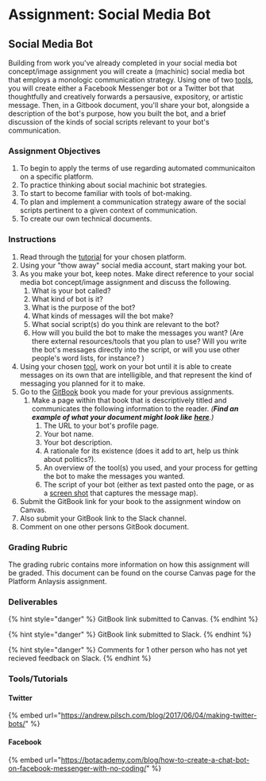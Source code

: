 # Assignment: Social Media Bot

## Social Media Bot 

Building from work you've already completed in your social media bot concept/image assignment you will create a \(machinic\) social media bot that employs a monologic communication strategy. Using one of two [tools](twitterbot.md#tools-tutorials), you will create either a Facebook Messenger bot or a Twitter bot that thoughtfully and creatively forwards a persausive, expository, or artistic message. Then, in a Gitbook document, you'll share your bot, alongside a description of the bot's purpose, how you built the bot, and a brief discussion of the kinds of social scripts relevant to your bot's communication. 

### 

### Assignment Objectives

1. To begin to apply the terms of use regarding automated communicaiton on a specific platform. 
2. To practice thinking about social machinic bot strategies. 
3. To start to become familiar with tools of bot-making. 
4. To plan and implement a communication strategy aware of the social scripts pertinent to a given context of communication. 
5. To create our own technical documents. 

### 

### Instructions

1. Read through the [tutorial](twitterbot.md#tools-tutorials) for your chosen platform. 
2. Using your "thow away" social media account, start making your bot.  
3. As you make your bot, keep notes. Make direct reference to your social media bot concept/image assignment and discuss the following. 
   1. What is your bot called? 
   2. What kind of bot is it?   
   3. What is the purpose of the bot? 
   4. What kinds of messages will the bot make? 
   5. What social script\(s\) do you think are relevant to the bot? 
   6. How will you build the bot to make the messages you want? \(Are there external resources/tools that you plan to use? Will you write the bot's messages directly into the script, or will you use other people's word lists, for instance? \) 
4. Using your chosen [tool](twitterbot.md#tools-tutorials), work on your bot until it is able to create messages on its own that are intelligible, and that represent the kind of messaging you planned for it to make. 
5. Go to the [GitBook](https://www.gitbook.com) book you made for your previous assignments. 
   1. Make a page within that book that is descriptively titled and communicates the following information to the reader. _\(**Find an** **example of what your document might look like**_ [_**here**_](../../../assignment-examples/assignment-examples/example-social-media-bot.md)_.\)_
      1. The URL to your bot's profile page. 
      2. Your bot name. 
      3. Your bot description. 
      4. A rationale for its existence \(does it add to art, help us think about politics?\). 
      5. An overview of the tool\(s\) you used, and your process for getting the bot to make the messages you wanted. 
      6. The script of your bot \(either as text pasted onto the page, or as a [screen shot](https://www.take-a-screenshot.org) that captures the message map\).  
6. Submit the GitBook link for your book to the assignment window on Canvas. 
7. Also submit your GitBook link to the Slack channel. 
8. Comment on one other persons GitBook document. 

### 

### Grading Rubric

The grading rubric contains more information on how this assignment will be graded. This document can be found on the course Canvas page for the Platform Anlaysis assignment. 

### 

### Deliverables

{% hint style="danger" %}
GitBook link submitted to Canvas. 
{% endhint %}

{% hint style="danger" %}
GitBook link submitted to Slack. 
{% endhint %}

{% hint style="danger" %}
Comments for 1 other person who has not yet recieved feedback on Slack. 
{% endhint %}



### Tools/Tutorials

#### Twitter 

{% embed url="https://andrew.pilsch.com/blog/2017/06/04/making-twitter-bots/" %}

#### 

#### Facebook

{% embed url="https://botacademy.com/blog/how-to-create-a-chat-bot-on-facebook-messenger-with-no-coding/" %}



